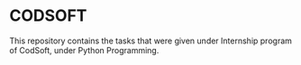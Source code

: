 # CODSOFT
This repository contains the tasks that were given under Internship program of CodSoft, under Python Programming.
